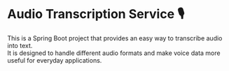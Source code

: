 # Audio Transcription Service 🎙️

This is a Spring Boot project that provides an easy way to transcribe audio into text.  
It is designed to handle different audio formats and make voice data more useful for everyday applications.
